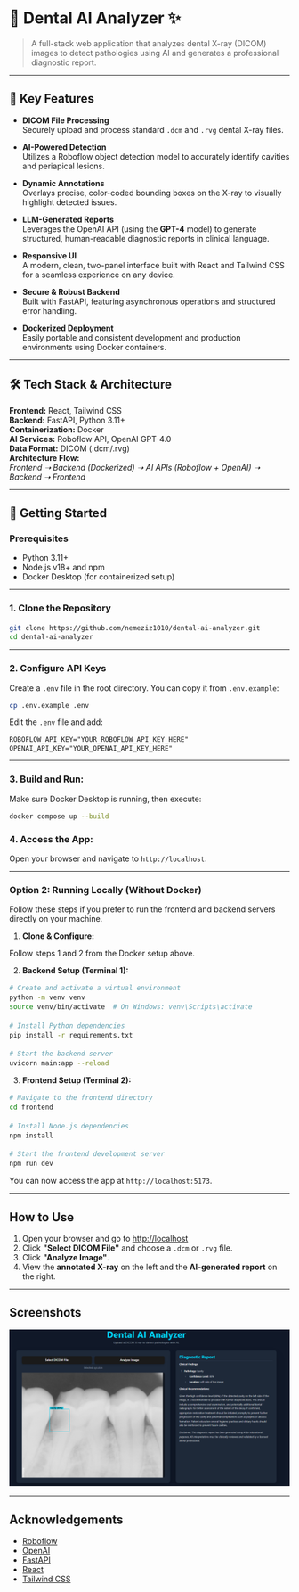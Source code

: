 # 🦷 Dental AI Analyzer ✨

> A full-stack web application that analyzes dental X-ray (DICOM) images to detect pathologies using AI and generates a professional diagnostic report.

---

## 🌟 Key Features

-  **DICOM File Processing**  
  Securely upload and process standard `.dcm` and `.rvg` dental X-ray files.

-  **AI-Powered Detection**  
  Utilizes a Roboflow object detection model to accurately identify cavities and periapical lesions.

-  **Dynamic Annotations**  
  Overlays precise, color-coded bounding boxes on the X-ray to visually highlight detected issues.

-  **LLM-Generated Reports**  
  Leverages the OpenAI API (using the **GPT-4** model) to generate structured, human-readable diagnostic reports in clinical language.

-  **Responsive UI**  
  A modern, clean, two-panel interface built with React and Tailwind CSS for a seamless experience on any device.

-  **Secure & Robust Backend**  
  Built with FastAPI, featuring asynchronous operations and structured error handling.
  
-  **Dockerized Deployment**  
  Easily portable and consistent development and production environments using Docker containers.
  
---

## 🛠️ Tech Stack & Architecture

**Frontend:** React, Tailwind CSS  
**Backend:** FastAPI, Python 3.11+  
**Containerization:** Docker   
**AI Services:** Roboflow API, OpenAI GPT-4.0  
**Data Format:** DICOM (.dcm/.rvg)  
**Architecture Flow:**  
*Frontend ➝ Backend (Dockerized) ➝ AI APIs (Roboflow + OpenAI) ➝ Backend ➝ Frontend*



---

## 🚀 Getting Started

### Prerequisites

- Python 3.11+
- Node.js v18+ and npm
- Docker Desktop (for containerized setup)

---

### 1. Clone the Repository

```bash
git clone https://github.com/nemeziz1010/dental-ai-analyzer.git
cd dental-ai-analyzer
```

---

### 2. Configure API Keys

Create a `.env` file in the root directory. You can copy it from `.env.example`:

```bash
cp .env.example .env
```

Edit the `.env` file and add:

```env
ROBOFLOW_API_KEY="YOUR_ROBOFLOW_API_KEY_HERE"
OPENAI_API_KEY="YOUR_OPENAI_API_KEY_HERE"
```

---

### 3. **Build and Run:**

Make sure Docker Desktop is running, then execute:
```bash
docker compose up --build
```

### 4. **Access the App:**

Open your browser and navigate to `http://localhost`.

---

### Option 2: Running Locally (Without Docker)
Follow these steps if you prefer to run the frontend and backend servers directly on your machine.

1. **Clone & Configure:**

Follow steps 1 and 2 from the Docker setup above.

2. **Backend Setup (Terminal 1):**
```bash
# Create and activate a virtual environment
python -m venv venv
source venv/bin/activate  # On Windows: venv\Scripts\activate

# Install Python dependencies
pip install -r requirements.txt

# Start the backend server
uvicorn main:app --reload
```

3. **Frontend Setup (Terminal 2):**
```bash
# Navigate to the frontend directory
cd frontend

# Install Node.js dependencies
npm install

# Start the frontend development server
npm run dev
```

You can now access the app at `http://localhost:5173`.

---

## How to Use

1. Open your browser and go to [http://localhost](http://localhost)
2. Click **"Select DICOM File"** and choose a `.dcm` or `.rvg` file.
3. Click **"Analyze Image"**.
4. View the **annotated X-ray** on the left and the **AI-generated report** on the right.

---

## Screenshots
![App screenshot](./frontend/readme%20images/main.png)

---

## Acknowledgements

- [Roboflow](https://roboflow.com)
- [OpenAI](https://openai.com)
- [FastAPI](https://fastapi.tiangolo.com)
- [React](https://react.dev)
- [Tailwind CSS](https://tailwindcss.com)
